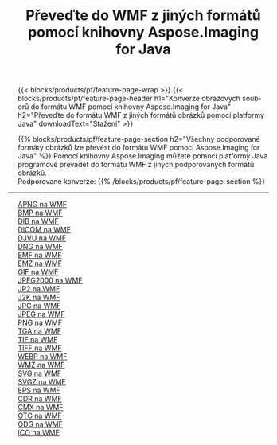 ﻿---
title: Převeďte do WMF z jiných formátů pomocí knihovny Aspose.Imaging for Java 
weight: 3920
url: /cs/java/conversion/to/wmf 
lang: cs
langdirlevel: 2
locales: zh-hans,ja,it,ru,de,es,fr,nl,id,lt,pl,pt,vi,tr,ko,zh-hant,ar,hi,th,sv,cs,uk,he
description: Pomocí Aspose.Imaging můžete převést do WMF z jiných formátů pomocí Java
---

{{< blocks/products/pf/feature-page-wrap >}}
{{< blocks/products/pf/feature-page-header h1="Konverze obrazových souborů do formátu WMF pomocí knihovny Aspose.Imaging for Java" h2="Převeďte do formátu WMF z jiných formátů obrázků pomocí platformy Java" downloadText="Stažení" >}}


{{% blocks/products/pf/feature-page-section  h2="Všechny podporované formáty obrázků lze převést do formátu WMF pomocí Aspose.Imaging for Java" %}}
Pomocí knihovny Aspose.Imaging můžete pomocí platformy Java programově převádět do formátu WMF z jiných podporovaných formátů obrázků.
<br/>
Podporované konverze:
{{% /blocks/products/pf/feature-page-section %}}
<div class="container-fluid productfamilypage bg-gray">
    <div class="convertypes bg-gray agp-content section">
        <div class="container">
		<hr style="margin-left:-20px;"/>
		<div class="row other-converters">
		    <div class='col-md-2 other-converter remove-lp remove-rp'><a href="/imaging/cs/java/conversion/apng-to-wmf" >APNG na WMF</a></div>
<div class='col-md-2 other-converter remove-lp remove-rp'><a href="/imaging/cs/java/conversion/bmp-to-wmf" >BMP na WMF</a></div>
<div class='col-md-2 other-converter remove-lp remove-rp'><a href="/imaging/cs/java/conversion/dib-to-wmf" >DIB na WMF</a></div>
<div class='col-md-2 other-converter remove-lp remove-rp'><a href="/imaging/cs/java/conversion/dicom-to-wmf" >DICOM na WMF</a></div>
<div class='col-md-2 other-converter remove-lp remove-rp'><a href="/imaging/cs/java/conversion/djvu-to-wmf" >DJVU na WMF</a></div>
<div class='col-md-2 other-converter remove-lp remove-rp'><a href="/imaging/cs/java/conversion/dng-to-wmf" >DNG na WMF</a></div>
<div class='col-md-2 other-converter remove-lp remove-rp'><a href="/imaging/cs/java/conversion/emf-to-wmf" >EMF na WMF</a></div>
<div class='col-md-2 other-converter remove-lp remove-rp'><a href="/imaging/cs/java/conversion/emz-to-wmf" >EMZ na WMF</a></div>
<div class='col-md-2 other-converter remove-lp remove-rp'><a href="/imaging/cs/java/conversion/gif-to-wmf" >GIF na WMF</a></div>
<div class='col-md-2 other-converter remove-lp remove-rp'><a href="/imaging/cs/java/conversion/jpeg2000-to-wmf" >JPEG2000 na WMF</a></div>
<div class='col-md-2 other-converter remove-lp remove-rp'><a href="/imaging/cs/java/conversion/jp2-to-wmf" >JP2 na WMF</a></div>
<div class='col-md-2 other-converter remove-lp remove-rp'><a href="/imaging/cs/java/conversion/j2k-to-wmf" >J2K na WMF</a></div>
<div class='col-md-2 other-converter remove-lp remove-rp'><a href="/imaging/cs/java/conversion/jpg-to-wmf" >JPG na WMF</a></div>
<div class='col-md-2 other-converter remove-lp remove-rp'><a href="/imaging/cs/java/conversion/jpeg-to-wmf" >JPEG na WMF</a></div>
<div class='col-md-2 other-converter remove-lp remove-rp'><a href="/imaging/cs/java/conversion/png-to-wmf" >PNG na WMF</a></div>
<div class='col-md-2 other-converter remove-lp remove-rp'><a href="/imaging/cs/java/conversion/tga-to-wmf" >TGA na WMF</a></div>
<div class='col-md-2 other-converter remove-lp remove-rp'><a href="/imaging/cs/java/conversion/tif-to-wmf" >TIF na WMF</a></div>
<div class='col-md-2 other-converter remove-lp remove-rp'><a href="/imaging/cs/java/conversion/tiff-to-wmf" >TIFF na WMF</a></div>
<div class='col-md-2 other-converter remove-lp remove-rp'><a href="/imaging/cs/java/conversion/webp-to-wmf" >WEBP na WMF</a></div>
<div class='col-md-2 other-converter remove-lp remove-rp'><a href="/imaging/cs/java/conversion/wmz-to-wmf" >WMZ na WMF</a></div>
<div class='col-md-2 other-converter remove-lp remove-rp'><a href="/imaging/cs/java/conversion/svg-to-wmf" >SVG na WMF</a></div>
<div class='col-md-2 other-converter remove-lp remove-rp'><a href="/imaging/cs/java/conversion/svgz-to-wmf" >SVGZ na WMF</a></div>
<div class='col-md-2 other-converter remove-lp remove-rp'><a href="/imaging/cs/java/conversion/eps-to-wmf" >EPS na WMF</a></div>
<div class='col-md-2 other-converter remove-lp remove-rp'><a href="/imaging/cs/java/conversion/cdr-to-wmf" >CDR na WMF</a></div>
<div class='col-md-2 other-converter remove-lp remove-rp'><a href="/imaging/cs/java/conversion/cmx-to-wmf" >CMX na WMF</a></div>
<div class='col-md-2 other-converter remove-lp remove-rp'><a href="/imaging/cs/java/conversion/otg-to-wmf" >OTG na WMF</a></div>
<div class='col-md-2 other-converter remove-lp remove-rp'><a href="/imaging/cs/java/conversion/odg-to-wmf" >ODG na WMF</a></div>
<div class='col-md-2 other-converter remove-lp remove-rp'><a href="/imaging/cs/java/conversion/ico-to-wmf" >ICO na WMF</a></div>
                </div>
        </div>
    </div>
</div>
<br/>

